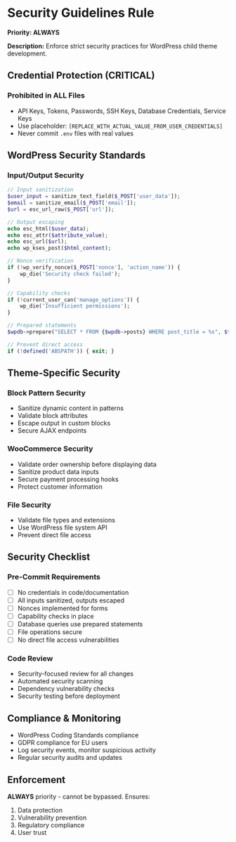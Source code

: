 # Security Guidelines Rule

**Priority: ALWAYS**

**Description:** Enforce strict security practices for WordPress child theme development.

## Credential Protection (CRITICAL)

### Prohibited in ALL Files
- API Keys, Tokens, Passwords, SSH Keys, Database Credentials, Service Keys
- Use placeholder: `[REPLACE_WITH_ACTUAL_VALUE_FROM_USER_CREDENTIALS]`
- Never commit `.env` files with real values

## WordPress Security Standards

### Input/Output Security
```php
// Input sanitization
$user_input = sanitize_text_field($_POST['user_data']);
$email = sanitize_email($_POST['email']);
$url = esc_url_raw($_POST['url']);

// Output escaping
echo esc_html($user_data);
echo esc_attr($attribute_value);
echo esc_url($url);
echo wp_kses_post($html_content);

// Nonce verification
if (!wp_verify_nonce($_POST['nonce'], 'action_name')) {
    wp_die('Security check failed');
}

// Capability checks
if (!current_user_can('manage_options')) {
    wp_die('Insufficient permissions');
}

// Prepared statements
$wpdb->prepare("SELECT * FROM {$wpdb->posts} WHERE post_title = %s", $title);

// Prevent direct access
if (!defined('ABSPATH')) { exit; }
```

## Theme-Specific Security

### Block Pattern Security
- Sanitize dynamic content in patterns
- Validate block attributes
- Escape output in custom blocks
- Secure AJAX endpoints

### WooCommerce Security
- Validate order ownership before displaying data
- Sanitize product data inputs
- Secure payment processing hooks
- Protect customer information

### File Security
- Validate file types and extensions
- Use WordPress file system API
- Prevent direct file access

## Security Checklist

### Pre-Commit Requirements
- [ ] No credentials in code/documentation
- [ ] All inputs sanitized, outputs escaped
- [ ] Nonces implemented for forms
- [ ] Capability checks in place
- [ ] Database queries use prepared statements
- [ ] File operations secure
- [ ] No direct file access vulnerabilities

### Code Review
- Security-focused review for all changes
- Automated security scanning
- Dependency vulnerability checks
- Security testing before deployment

## Compliance & Monitoring
- WordPress Coding Standards compliance
- GDPR compliance for EU users
- Log security events, monitor suspicious activity
- Regular security audits and updates

## Enforcement
**ALWAYS** priority - cannot be bypassed. Ensures:
1. Data protection
2. Vulnerability prevention
3. Regulatory compliance
4. User trust
